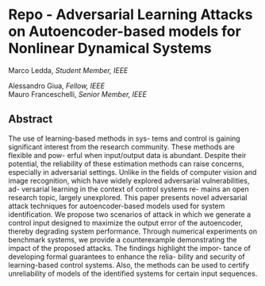 # Repo - Adversarial Learning Attacks on Autoencoder-based models for Nonlinear Dynamical Systems
Marco Ledda, *Student Member, IEEE* 

Alessandro Giua, *Fellow, IEEE*  
Mauro Franceschelli, *Senior Member, IEEE*


## Abstract
The use of learning-based methods in sys-
tems and control is gaining significant interest from the
research community. These methods are flexible and pow-
erful when input/output data is abundant. Despite their
potential, the reliability of these estimation methods can
raise concerns, especially in adversarial settings. Unlike
in the fields of computer vision and image recognition,
which have widely explored adversarial vulnerabilities, ad-
versarial learning in the context of control systems re-
mains an open research topic, largely unexplored. This
paper presents novel adversarial attack techniques for
autoencoder-based models used for system identification.
We propose two scenarios of attack in which we generate
a control input designed to maximize the output error of
the autoencoder, thereby degrading system performance.
Through numerical experiments on benchmark systems,
we provide a counterexample demonstrating the impact
of the proposed attacks. The findings highlight the impor-
tance of developing formal guarantees to enhance the relia-
bility and security of learning-based control systems. Also,
the methods can be used to certify unreliability of models
of the identified systems for certain input sequences.
